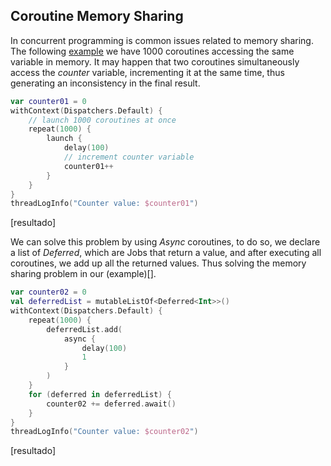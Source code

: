## Coroutine Memory Sharing


In concurrent programming is common issues related to memory sharing. The following 
[example]() we have 1000 coroutines accessing the same variable in memory. 
It may happen that two coroutines simultaneously access the *counter* variable, 
incrementing it at the same time, thus generating an inconsistency in the final result.

```kotlin
var counter01 = 0
withContext(Dispatchers.Default) {
    // launch 1000 coroutines at once
    repeat(1000) {
        launch {
            delay(100)
            // increment counter variable
            counter01++
        }
    }
}
threadLogInfo("Counter value: $counter01")
```

[resultado]

We can solve this problem by using *Async* coroutines, to do so, we declare a list 
of *Deferred*, which are Jobs that return a value, and after executing all coroutines, 
we add up all the returned values. Thus solving the memory sharing problem in our
(example)[].

````kotlin
var counter02 = 0
val deferredList = mutableListOf<Deferred<Int>>()
withContext(Dispatchers.Default) {
    repeat(1000) {
        deferredList.add(
            async {
                delay(100)
                1
            }
        )
    }
    for (deferred in deferredList) {
        counter02 += deferred.await()
    }
}
threadLogInfo("Counter value: $counter02")
````
[resultado]